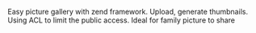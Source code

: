 Easy picture gallery with zend framework. Upload, generate thumbnails. Using ACL to limit the public access. Ideal for family picture to share